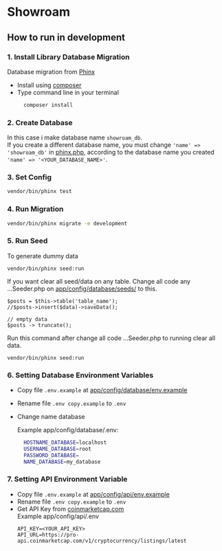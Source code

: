# Showroam

## How to run in development

### 1. Install Library Database Migration  
  Database migration from [Phinx](https://book.cakephp.org/phinx/0/en/index.html)  
  - Install using [composer](https://getcomposer.org/download/)
  - Type command line in your terminal
    ```sh
      composer install
    ```

### 2. Create Database
  In this case i make database name `showroam_db`.  
  If you create a different database name, you must change `'name' => 'showroam_db'` in [phinx.php](./phinx/php), according to the database name you created `'name' => '<YOUR_DATABASE_NAME>'`.

### 3. Set Config
  ```sh
  vendor/bin/phinx test
  ```

### 4. Run Migration
  ```sh
  vendor/bin/phinx migrate -e development
  ```

### 5. Run Seed  
  To generate dummy data

  ```
  vendor/bin/phinx seed:run
  ```

  If you want clear all seed/data on any table. Change all code any ...Seeder.php on [app/config/database/seeds/](app/config/database/seeds/) to this.
  ```
  $posts = $this->table('table_name');
  //$posts->insert($data)->saveData();

  // empty data
  $posts -> truncate();
  ```

  Run this command after change all code ...Seeder.php to running clear all data.
  ```
  vendor/bin/phinx seed:run
  ```

### 6. Setting Database Environment Variables
- Copy file `.env.example` at [app/config/database/env.example]((app/config/database/.env.example))
- Rename file `.env copy.example` to `.env`  
- Change name database  
  
   Example app/config/database/.env:
   ```sh
     HOSTNAME_DATABASE=localhost
     USERNAME_DATABASE=root
     PASSWORD_DATABASE=
     NAME_DATABASE=my_database
   ```

### 7. Setting API Environment Variable
- Copy file `.env.example` at [app/config/api/env.example]((app/config/api/env.example))
- Rename file `.env copy.example` to `.env`
- Get API Key from [coinmarketcap.com](https://coinmarketcap.com/api/pricing/)  
  Example app/config/api/.env
  ```
  API_KEY=<YOUR_API_KEY>
  API_URL=https://pro-api.coinmarketcap.com/v1/cryptocurrency/listings/latest
  ```